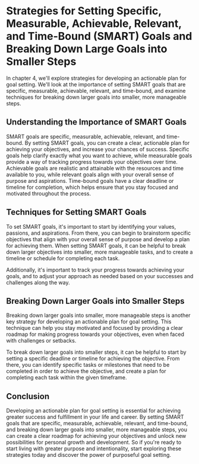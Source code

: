 Strategies for Setting Specific, Measurable, Achievable, Relevant, and Time-Bound (SMART) Goals and Breaking Down Large Goals into Smaller Steps
===========================================================================================================================================================================================================

In chapter 4, we'll explore strategies for developing an actionable plan for goal setting. We'll look at the importance of setting SMART goals that are specific, measurable, achievable, relevant, and time-bound, and examine techniques for breaking down larger goals into smaller, more manageable steps.

Understanding the Importance of SMART Goals
-------------------------------------------

SMART goals are specific, measurable, achievable, relevant, and time-bound. By setting SMART goals, you can create a clear, actionable plan for achieving your objectives, and increase your chances of success. Specific goals help clarify exactly what you want to achieve, while measurable goals provide a way of tracking progress towards your objectives over time. Achievable goals are realistic and attainable with the resources and time available to you, while relevant goals align with your overall sense of purpose and aspirations. Time-bound goals have a clear deadline or timeline for completion, which helps ensure that you stay focused and motivated throughout the process.

Techniques for Setting SMART Goals
----------------------------------

To set SMART goals, it's important to start by identifying your values, passions, and aspirations. From there, you can begin to brainstorm specific objectives that align with your overall sense of purpose and develop a plan for achieving them. When setting SMART goals, it can be helpful to break down larger objectives into smaller, more manageable tasks, and to create a timeline or schedule for completing each task.

Additionally, it's important to track your progress towards achieving your goals, and to adjust your approach as needed based on your successes and challenges along the way.

Breaking Down Larger Goals into Smaller Steps
---------------------------------------------

Breaking down larger goals into smaller, more manageable steps is another key strategy for developing an actionable plan for goal setting. This technique can help you stay motivated and focused by providing a clear roadmap for making progress towards your objectives, even when faced with challenges or setbacks.

To break down larger goals into smaller steps, it can be helpful to start by setting a specific deadline or timeline for achieving the objective. From there, you can identify specific tasks or milestones that need to be completed in order to achieve the objective, and create a plan for completing each task within the given timeframe.

Conclusion
----------

Developing an actionable plan for goal setting is essential for achieving greater success and fulfillment in your life and career. By setting SMART goals that are specific, measurable, achievable, relevant, and time-bound, and breaking down larger goals into smaller, more manageable steps, you can create a clear roadmap for achieving your objectives and unlock new possibilities for personal growth and development. So if you're ready to start living with greater purpose and intentionality, start exploring these strategies today and discover the power of purposeful goal setting.
